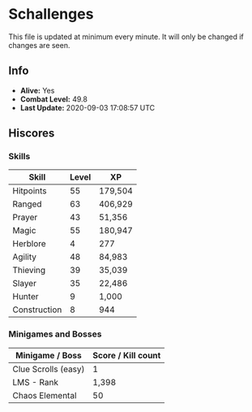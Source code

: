 # Schallenges

This file is updated at minimum every minute. It will only be changed if changes are seen.

## Info

 - **Alive:** Yes
 - **Combat Level:** 49.8
 - **Last Update:** 2020-09-03 17:08:57 UTC

## Hiscores

### Skills

| Skill | Level | XP |
|--|--|--|
| Hitpoints | 55 | 179,504 |
| Ranged | 63 | 406,929 |
| Prayer | 43 | 51,356 |
| Magic | 55 | 180,947 |
| Herblore | 4 | 277 |
| Agility | 48 | 84,983 |
| Thieving | 39 | 35,039 |
| Slayer | 35 | 22,486 |
| Hunter | 9 | 1,000 |
| Construction | 8 | 944 |

### Minigames and Bosses

| Minigame / Boss | Score / Kill count |
|--|--|
| Clue Scrolls (easy) | 1 |
| LMS - Rank | 1,398 |
| Chaos Elemental | 50 |

